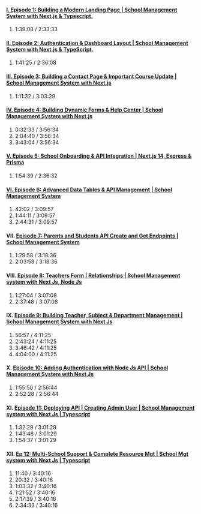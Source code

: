 #### [I. Episode 1: Building a Modern Landing Page | School Management System with Next.js & Typescript.](https://www.youtube.com/watch?v=TCJmdZutomI)

1. 1:39:08 / 2:33:33

#### [II. Episode 2: Authentication & Dashboard Layout | School Management System with Next.js & TypeScript.](https://www.youtube.com/watch?v=MaXWYRa1Ydc)

1. 1:41:25 / 2:36:08

#### [III. Episode 3: Building a Contact Page & Important Course Update | School Management System with Next.js](https://www.youtube.com/watch?v=dgzAu7zA0fM&t=7518s)

1. 1:11:32 / 3:03:29

#### [IV. Episode 4: Building Dynamic Forms & Help Center | School Management System with Next.js](https://www.youtube.com/watch?v=GgRBvaUzTXU&t=10843s)

1. 0:32:33 / 3:56:34
2. 2:04:40 / 3:56:34
3. 3:43:04 / 3:56:34

#### [V. Episode 5: School Onboarding & API Integration | Next.js 14, Express & Prisma](https://www.youtube.com/watch?v=UHgWILMmIoI&list=PLDn5_2K0bUmdBYPLTbyba8vH7Wz7F87Qu&index=5)

1. 1:54:39 / 2:36:32

#### [VI. Episode 6: Advanced Data Tables & API Management | School Management System](https://www.youtube.com/watch?v=CK1BJEglgM4&list=PLDn5_2K0bUmdBYPLTbyba8vH7Wz7F87Qu&index=4)

1. 42:02 / 3:09:57
2. 1:44:11 / 3:09:57
3. 2:44:31 / 3:09:57

#### VII. [Episode 7: Parents and Students API Create and Get Endpoints | School Management System](https://www.youtube.com/watch?v=BgIcAan2W_E&list=PLDn5_2K0bUmdBYPLTbyba8vH7Wz7F87Qu&index=3)

1. 1:29:58 / 3:18:36
2. 2:03:58 / 3:18:36

#### VIII. [Episode 8: Teachers Form | Relationships | School Management system with Next Js, Node Js](https://www.youtube.com/watch?v=_ojbI3iAZcE&list=PLDn5_2K0bUmdBYPLTbyba8vH7Wz7F87Qu&index=2)

1. 1:27:04 / 3:07:08
2. 2:37:48 / 3:07:08

#### IX. [Episode 9: Building Teacher, Subject & Department Management | School Management System with Next Js](https://www.youtube.com/watch?v=ywLgs93myWw&list=PLDn5_2K0bUmdBYPLTbyba8vH7Wz7F87Qu&index=2)

1. 56:57 / 4:11:25
2. 2:43:24 / 4:11:25
3. 3:46:42 / 4:11:25
4. 4:04:00 / 4:11:25

#### X. [Episode 10: Adding Authentication with Node Js API | School Management System with Next Js](https://www.youtube.com/watch?v=pHKvC5mYg_0)

1. 1:55:50 / 2:56:44
2. 2:52:28 / 2:56:44

#### XI. [Episode 11: Deploying API | Creating Admin User | School Management system with Next Js | Typescript](https://www.youtube.com/watch?v=yOSO3V_GqXM)

1. 1:32:29 / 3:01:29
2. 1:43:48 / 3:01:29
3. 1:54:37 / 3:01:29

#### XII. [Ep 12: Multi-School Support & Complete Resource Mgt | School Mgt system with Next Js | Typescript](https://www.youtube.com/watch?v=kbzzgJkIJ6g)

1. 11:40 / 3:40:16
2. 20:32 / 3:40:16
3. 1:03:32 / 3:40:16
4. 1:21:52 / 3:40:16
5. 2:17:39 / 3:40:16
6. 2:34:33 / 3:40:16
